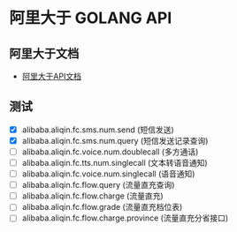 # 阿里大于 GOLANG API

## 阿里大于文档

* [阿里大于API文档](https://api.alidayu.com/docs/api.htm?spm=a3142.7395905.4.6.slJPYE&apiId=25450)

## 测试

* [x] alibaba.aliqin.fc.sms.num.send (短信发送)
* [x] alibaba.aliqin.fc.sms.num.query (短信发送记录查询)
* [ ] alibaba.aliqin.fc.voice.num.doublecall (多方通话)
* [ ] alibaba.aliqin.fc.tts.num.singlecall (文本转语音通知)
* [ ] alibaba.aliqin.fc.voice.num.singlecall (语音通知)
* [ ] alibaba.aliqin.fc.flow.query (流量直充查询)
* [ ] alibaba.aliqin.fc.flow.charge (流量直充)
* [ ] alibaba.aliqin.fc.flow.grade (流量直充档位表)
* [ ] alibaba.aliqin.fc.flow.charge.province (流量直充分省接口)
